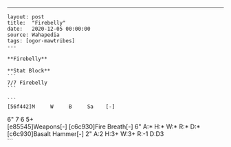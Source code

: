 ---
    layout: post
    title:  "Firebelly"
    date:   2020-12-05 00:00:00
    source: Wahapedia
    tags: [ogor-mawtribes]
    ---
    
    **Firebelly**
    
    **Stat Block**
    ```
    7/7 Firebelly
    ```
    
    ```
    [56f442]M     W     B     Sa    [-]
6"    7     6     5+    
[e85545]Weapons[-]
[c6c930]Fire Breath[-]
6"     A:*    H:*    W:*    R:*    D:*   
[c6c930]Basalt Hammer[-]
2"     A:2    H:3+   W:3+   R:-1   D:D3  
    ```
    
    
    